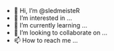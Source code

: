 - 👋 Hi, I’m @sledmeisteR
- 👀 I’m interested in ...
- 🌱 I’m currently learning ...
- 💞️ I’m looking to collaborate on ...
- 📫 How to reach me ...

<!---
sledmeisteR/sledmeisteR is a ✨ special ✨ repository because its `README.md` (this file) appears on your GitHub profile.
You can click the Preview link to take a look at your changes.
--->
